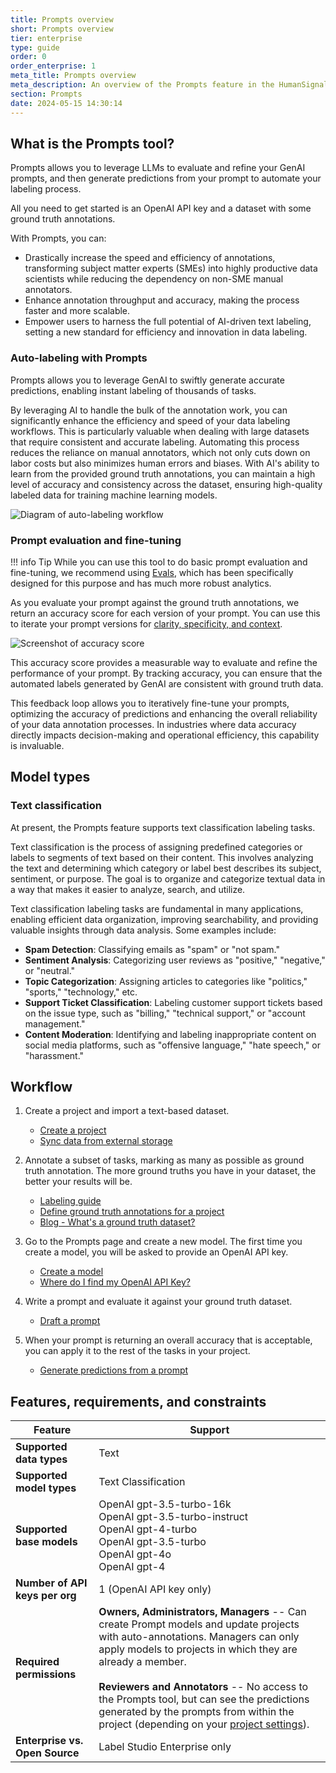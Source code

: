 ```yaml
---
title: Prompts overview
short: Prompts overview
tier: enterprise
type: guide
order: 0
order_enterprise: 1
meta_title: Prompts overview
meta_description: An overview of the Prompts feature in the HumanSignal platform.
section: Prompts
date: 2024-05-15 14:30:14
---
```



## What is the Prompts tool?

Prompts allows you to leverage LLMs to evaluate and refine your GenAI prompts, and then generate predictions from your prompt to automate your labeling process. 

All you need to get started is an OpenAI API key and a dataset with some ground truth annotations. 

With Prompts, you can:

* Drastically increase the speed and efficiency of annotations, transforming subject matter experts (SMEs) into highly productive data scientists while reducing the dependency on non-SME manual annotators.
* Enhance annotation throughput and accuracy, making the process faster and more scalable. 
* Empower users to harness the full potential of AI-driven text labeling, setting a new standard for efficiency and innovation in data labeling.

### Auto-labeling with Prompts
 
Prompts allows you to leverage GenAI to swiftly generate accurate predictions, enabling instant labeling of thousands of tasks. 

By leveraging AI to handle the bulk of the annotation work, you can significantly enhance the efficiency and speed of your data labeling workflows. This is particularly valuable when dealing with large datasets that require consistent and accurate labeling. Automating this process reduces the reliance on manual annotators, which not only cuts down on labor costs but also minimizes human errors and biases. With AI's ability to learn from the provided ground truth annotations, you can maintain a high level of accuracy and consistency across the dataset, ensuring high-quality labeled data for training machine learning models.

![Diagram of auto-labeling workflow](prompter-diagram.png)

### Prompt evaluation and fine-tuning

!!! info Tip
    While you can use this tool to do basic prompt evaluation and fine-tuning, we recommend using [Evals](evals_overview), which has been specifically designed for this purpose and has much more robust analytics. 

As you evaluate your prompt against the ground truth annotations, we return an accuracy score for each version of your prompt. You can use this to iterate your prompt versions for [clarity, specificity, and context](prompts_draft#Drafting-effective-prompts). 

![Screenshot of accuracy score](/images/prompts/accuracy_score.png)

This accuracy score provides a measurable way to evaluate and refine the performance of your prompt. By tracking accuracy, you can ensure that the automated labels generated by GenAI are consistent with ground truth data. 

This feedback loop allows you to iteratively fine-tune your prompts, optimizing the accuracy of predictions and enhancing the overall reliability of your data annotation processes. In industries where data accuracy directly impacts decision-making and operational efficiency, this capability is invaluable.

## Model types

### Text classification 

At present, the Prompts feature supports text classification labeling tasks.  

Text classification is the process of assigning predefined categories or labels to segments of text based on their content. This involves analyzing the text and determining which category or label best describes its subject, sentiment, or purpose. The goal is to organize and categorize textual data in a way that makes it easier to analyze, search, and utilize. 

Text classification labeling tasks are fundamental in many applications, enabling efficient data organization, improving searchability, and providing valuable insights through data analysis. Some examples include:

* **Spam Detection**: Classifying emails as "spam" or "not spam."
* **Sentiment Analysis**: Categorizing user reviews as "positive," "negative," or "neutral."
* **Topic Categorization**: Assigning articles to categories like "politics," "sports," "technology," etc.
* **Support Ticket Classification**: Labeling customer support tickets based on the issue type, such as "billing," "technical support," or "account management."
* **Content Moderation**: Identifying and labeling inappropriate content on social media platforms, such as "offensive language," "hate speech," or "harassment."


## Workflow

1. Create a project and import a text-based dataset. 

    * [Create a project](setup_project)
    * [Sync data from external storage](storage)
2. Annotate a subset of tasks, marking as many as possible as ground truth annotation. The more ground truths you have in your dataset, the better your results will be. 

    * [Labeling guide](labeling)
    * [Define ground truth annotations for a project](quality#Define-ground-truth-annotations-for-a-project)
    * [Blog - What's a ground truth dataset?](https://humansignal.com/blog/what-s-a-ground-truth-dataset/)
3. Go to the Prompts page and create a new model. The first time you create a model, you will be asked to provide an OpenAI API key. 

    * [Create a model](prompts_model)
    * [Where do I find my OpenAI API Key?](https://help.openai.com/en/articles/4936850-where-do-i-find-my-openai-api-key)
4. Write a prompt and evaluate it against your ground truth dataset. 

    * [Draft a prompt](prompt_draft)
5. When your prompt is returning an overall accuracy that is acceptable, you can apply it to the rest of the tasks in your project. 

    * [Generate predictions from a prompt](prompts_predictions)



## Features, requirements, and constraints

<div class="noheader rowheader">

| Feature | Support |
| --- | --- |
| **Supported data types** | Text |
| **Supported model types** | Text Classification |
| **Supported base models** | OpenAI gpt-3.5-turbo-16k <br>OpenAI gpt-3.5-turbo-instruct <br>OpenAI gpt-4-turbo <br>OpenAI gpt-3.5-turbo <br>OpenAI gpt-4o <br>OpenAI gpt-4 |
| **Number of API keys per org** | 1 (OpenAI API key only) |
| **Required permissions** | **Owners, Administrators, Managers** -- Can create Prompt models and update projects with auto-annotations. Managers can only apply models to projects in which they are already a member. <br><br>**Reviewers and Annotators** -- No access to the Prompts tool, but can see the predictions generated by the prompts from within the project (depending on your [project settings](project_settings_lse)).  |
| **Enterprise vs. Open Source** | Label Studio Enterprise only |

</div>




